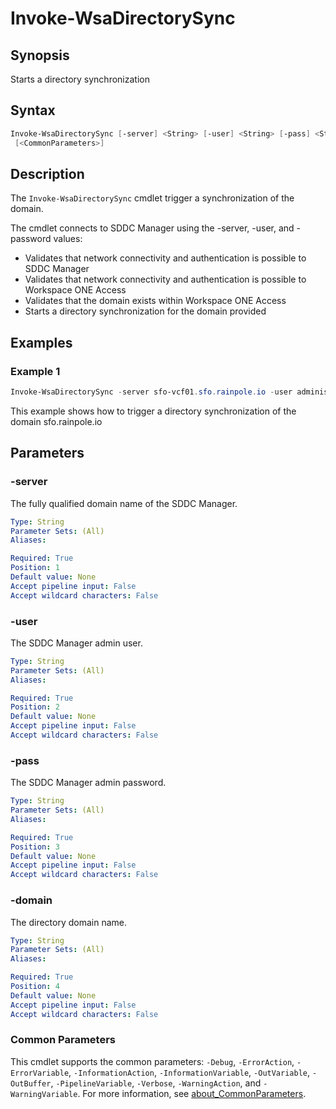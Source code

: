 # Invoke-WsaDirectorySync

## Synopsis

Starts a directory synchronization

## Syntax

``` powershell
Invoke-WsaDirectorySync [-server] <String> [-user] <String> [-pass] <String> [-domain] <String>
 [<CommonParameters>]
```

## Description

The `Invoke-WsaDirectorySync` cmdlet trigger a synchronization of the domain.

The cmdlet connects to SDDC Manager using the -server, -user, and -password values:

- Validates that network connectivity and authentication is possible to SDDC Manager
- Validates that network connectivity and authentication is possible to Workspace ONE Access
- Validates that the domain exists within Workspace ONE Access
- Starts a directory synchronization for the domain provided

## Examples

### Example 1

``` powershell
Invoke-WsaDirectorySync -server sfo-vcf01.sfo.rainpole.io -user administrator@vsphere.local -pass VMw@re1! -domain sfo.rainpole.io
```
This example shows how to trigger a directory synchronization of the domain sfo.rainpole.io

## Parameters

### -server

The fully qualified domain name of the SDDC Manager.

```yaml
Type: String
Parameter Sets: (All)
Aliases:

Required: True
Position: 1
Default value: None
Accept pipeline input: False
Accept wildcard characters: False
```

### -user

The SDDC Manager admin user.

```yaml
Type: String
Parameter Sets: (All)
Aliases:

Required: True
Position: 2
Default value: None
Accept pipeline input: False
Accept wildcard characters: False
```

### -pass

The SDDC Manager admin password.

```yaml
Type: String
Parameter Sets: (All)
Aliases:

Required: True
Position: 3
Default value: None
Accept pipeline input: False
Accept wildcard characters: False
```

### -domain

The directory domain name.

```yaml
Type: String
Parameter Sets: (All)
Aliases:

Required: True
Position: 4
Default value: None
Accept pipeline input: False
Accept wildcard characters: False
```

### Common Parameters

This cmdlet supports the common parameters: `-Debug`, `-ErrorAction`, `-ErrorVariable`, `-InformationAction`, `-InformationVariable`, `-OutVariable`, `-OutBuffer`, `-PipelineVariable`, `-Verbose`, `-WarningAction`, and `-WarningVariable`. For more information, see [about_CommonParameters](http://go.microsoft.com/fwlink/?LinkID=113216).
